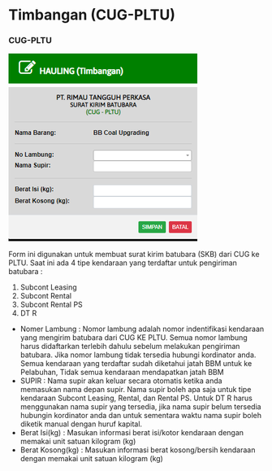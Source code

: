 # Timbangan (CUG-PLTU)

### CUG-PLTU

![](../.gitbook/assets/cug-pltu.png)

Form ini digunakan untuk membuat surat kirim batubara (SKB) dari CUG ke PLTU. Saat ini ada 4 tipe kendaraan yang terdaftar untuk pengiriman batubara :

1. Subcont Leasing
2. Subcont Rental
3. Subcont Rental PS
4. DT R

* Nomer Lambung : Nomor lambung adalah nomor indentifikasi kendaraan yang mengirim batubara dari CUG KE PLTU. Semua nomor lambung harus didaftarkan terlebih dahulu sebelum melakukan pengiriman batubara. Jika nomor lambung tidak tersedia hubungi kordinator anda. Semua kendaraan yang terdaftar sudah diketahui jatah BBM untuk ke Pelabuhan, Tidak semua kendaraan mendapatkan jatah BBM
* SUPIR : Nama supir akan keluar secara otomatis ketika anda memasukan nama depan supir. Nama supir boleh apa saja untuk tipe kendaraan Subcont Leasing, Rental, dan Rental PS. Untuk DT R harus menggunakan nama supir yang tersedia, jika nama supir belum tersedia hubungin kordinator anda dan untuk sementara waktu nama supir boleh diketik manual dengan huruf kapital.
* Berat Isi(kg) : Masukan informasi berat isi/kotor kendaraan dengan memakai unit satuan kilogram (kg)
* Berat Kosong(kg) : Masukan informasi berat kosong/bersih kendaraan dengan memakai unit satuan kilogram (kg)
